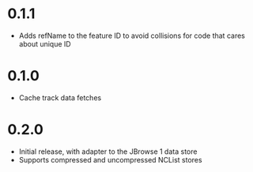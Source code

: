 # 0.1.1

- Adds refName to the feature ID to avoid collisions for code that cares about unique ID


# 0.1.0

- Cache track data fetches

# 0.2.0

- Initial release, with adapter to the JBrowse 1 data store
- Supports compressed and uncompressed NCList stores
